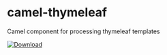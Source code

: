 # camel-thymeleaf
Camel component for processing thymeleaf templates

 [ ![Download](https://api.bintray.com/packages/zavisagie/maven/camel-thymeleaf/images/download.svg) ](https://bintray.com/zavisagie/maven/camel-thymeleaf/_latestVersion)
